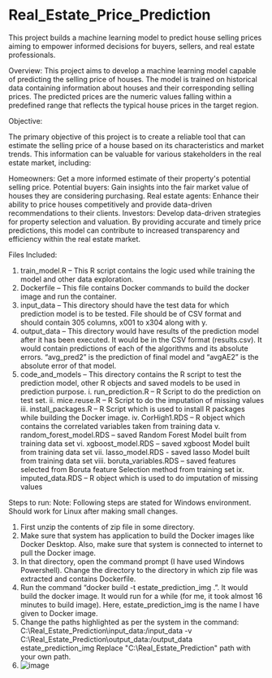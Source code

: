 # Real_Estate_Price_Prediction
This project builds a machine learning model to predict house selling prices aiming to empower informed decisions for buyers, sellers, and real estate professionals.

Overview:
This project aims to develop a machine learning model capable of predicting the selling price of houses. The model is trained on historical data containing information about houses and their corresponding selling prices. The predicted prices are the numeric values falling within a predefined range that reflects the typical house prices in the target region.

Objective:

The primary objective of this project is to create a reliable tool that can estimate the selling price of a house based on its characteristics and market trends. This information can be valuable for various stakeholders in the real estate market, including:

Homeowners: Get a more informed estimate of their property's potential selling price.
Potential buyers: Gain insights into the fair market value of houses they are considering purchasing.
Real estate agents: Enhance their ability to price houses competitively and provide data-driven recommendations to their clients.
Investors: Develop data-driven strategies for property selection and valuation.
By providing accurate and timely price predictions, this model can contribute to increased transparency and efficiency within the real estate market.

Files Included:
1. train_model.R – This R script contains the logic used while training the model and other data exploration.
2. Dockerfile – This file contains Docker commands to build the docker image and run the container.
3. input_data – This directory should have the test data for which prediction model is to be tested. File should be of CSV format and should contain 305 columns, x001 to x304 along with y.
4. output_data – This directory would have results of the prediction model after it has been executed. It would be in the CSV format (results.csv). It would contain predictions of each of the algorithms and its absolute errors. “avg_pred2” is the prediction of final model and “avgAE2” is the absolute error of that model.
5. code_and_models – This directory contains the R script to test the prediction model, other R objects and saved models to be used in prediction purpose.
i. run_prediction.R – R Script to do the prediction on test set.
ii. mice.reuse.R – R Script to do the imputation of missing values
iii. install_packages.R – R Script which is used to install R packages while building the Docker image.
iv. CorHigh1.RDS – R object which contains the correlated variables taken from training data
v. random_forest_model.RDS – saved Random Forest Model built from training data set
vi. xgboost_model.RDS – saved xgboost Model built from training data set
vii. lasso_model.RDS - saved lasso Model built from training data set
viii. boruta_variables.RDS – saved features selected from Boruta feature Selection method from training set
ix. imputed_data.RDS – R object which is used to do imputation of missing values


Steps to run:
Note: Following steps are stated for Windows environment. Should work for Linux after making small changes.
1. First unzip the contents of zip file in some directory.
2. Make sure that system has application to build the Docker images like Docker Desktop. Also, make sure that system is connected to internet to pull the Docker image.
3. In that directory, open the command prompt (I have used Windows Powershell). Change the directory to the directory in which zip file was extracted and contains Dockerfile.
4. Run the command “docker build -t estate_prediction_img .”. It would build the docker image. It would run for a while (for me, it took almost 16 minutes to build image). Here, estate_prediction_img is the name I have given to Docker image.
5. Change the paths highlighted as per the system in the command:
   C:\Real_Estate_Prediction\input_data:/input_data -v C:\Real_Estate_Prediction\output_data:/output_data estate_prediction_img
   Replace "C:\Real_Estate_Prediction" path with your own path.
6. ![image](https://github.com/user-attachments/assets/de22ef6a-f059-4346-b6d6-cd4f3e306551)


   
